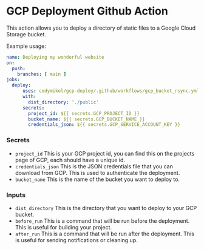 # GCP Deployment Github Action

This action allows you to deploy a directory of static files to a Google Cloud Storage bucket.

Example usage:
```yaml
name: Deploying my wonderful website
on:
  push:
    branches: [ main ]
jobs:
  deploy:
      uses: codymikol/gcp-deploy/.github/workflows/gcp_bucket_rsync.yml@v1
      with:
        dist_directory: './public'
      secrets:
        project_id: ${{ secrets.GCP_PROJECT_ID }}
        bucket_name: ${{ secrets.GCP_BUCKET_NAME }}
        credentials_json: ${{ secrets.GCP_SERVICE_ACCOUNT_KEY }}
```

### Secrets

* `project_id` This is your GCP project id, you can find this on the projects page of GCP, each should have a unique id.
* `credentials_json` This is the JSON credentials file that you can download from GCP. This is used to authenticate the deployment.
* `bucket_name` This is the name of the bucket you want to deploy to.

### Inputs

* `dist_directory` This is the directory that you want to deploy to your GCP bucket.
* `before_run` This is a command that will be run before the deployment. This is useful for building your project.
* `after_run` This is a command that will be run after the deployment. This is useful for sending notifications or cleaning up.
